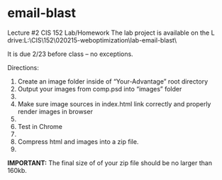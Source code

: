 # email-blast
Lecture #2 CIS 152 Lab/Homework
The lab project is available on the L drive:L:\CIS\152\020215-weboptimization\lab-email-blast\

It is due 2/23 before class – no exceptions.

Directions:
<ol>
<li>Create an image folder inside of “Your-Advantage” root directory</li>
<li>Output your images from comp.psd into “images” folder<li>
<li>Make sure image sources in index.html link correctly and properly render images in browser<li>
<li>Test in Chrome<li>
<li>Compress html and images into a zip file.<li> 
</ol>
<strong>IMPORTANT:</strong> The final size of of your zip file should be no larger than 160kb.

